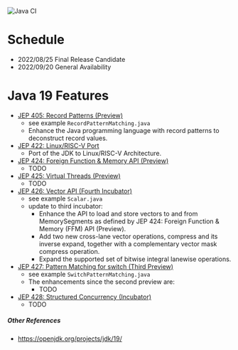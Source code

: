 ![Java CI](https://github.com/xtermi2/java19/workflows/Java%20CI/badge.svg)


# Schedule

- 2022/08/25 Final Release Candidate
- 2022/09/20 General Availability

# Java 19 Features

- [JEP 405: Record Patterns (Preview)](https://openjdk.org/jeps/405)
    - see example `RecordPatternMatching.java`
    - Enhance the Java programming language with record patterns to deconstruct record values.
- [JEP 422: Linux/RISC-V Port](https://openjdk.org/jeps/422)
    - Port of the JDK to Linux/RISC-V Architecture.
- [JEP 424:	Foreign Function & Memory API (Preview)](https://openjdk.java.net/jeps/424)
    - TODO
- [JEP 425:	Virtual Threads (Preview)](https://openjdk.java.net/jeps/425)
    - TODO
- [JEP 426:	Vector API (Fourth Incubator)](https://openjdk.java.net/jeps/426)
    - see example `Scalar.java`
    - update to third incubator:
      - Enhance the API to load and store vectors to and from MemorySegments as defined by JEP 424: Foreign Function & Memory (FFM) API (Preview).
      - Add two new cross-lane vector operations, compress and its inverse expand, together with a complementary vector mask compress operation.
      - Expand the supported set of bitwise integral lanewise operations.
- [JEP 427:	Pattern Matching for switch (Third Preview)](https://openjdk.java.net/jeps/427)
    - see example `SwitchPatternMatching.java`
    - The enhancements since the second preview are:
      - TODO
- [JEP 428:	Structured Concurrency (Incubator)](https://openjdk.java.net/jeps/428)
    - TODO

##### Other References

- https://openjdk.org/projects/jdk/19/
